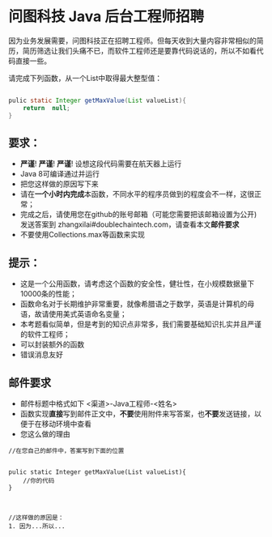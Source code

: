 # 问图科技 Java 后台工程师招聘

因为业务发展需要，问图科技正在招聘工程师。但每天收到大量内容非常相似的简历，简历筛选让我们头痛不已，而软件工程师还是要靠代码说话的，所以不如看代码直接一些。


请完成下列函数，从一个List中取得最大整型值：

```java

pulic static Integer getMaxValue(List valueList){
    return  null;
}

```

## 要求：

* **严谨**! **严谨**! **严谨**! 设想这段代码需要在航天器上运行
* Java 8可编译通过并运行
* 把您这样做的原因写下来
* 请在**一个小时内完成**本函数，不同水平的程序员做到的程度会不一样，这很正常；
* 完成之后，请使用您在github的账号邮箱（可能您需要把该邮箱设置为公开)发送答案到 zhangxilai#doublechaintech.com，请查看本文**邮件要求**
* 不要使用Collections.max等函数来实现

## 提示：
* 这是一个公用函数，请考虑这个函数的安全性，健壮性，在小规模数据量下10000条的性能；
* 函数命名对于长期维护非常重要，就像希腊语之于数学，英语是计算机的母语，故请使用美式英语命名变量；
* 本考题看似简单，但是考到的知识点非常多，我们需要基础知识扎实并且严谨的软件工程师；
* 可以封装额外的函数
* 错误消息友好

## 邮件要求

* 邮件标题中格式如下  <渠道>-Java工程师-<姓名>
* 函数实现**直接**写到邮件正文中，**不要**使用附件来写答案，也**不要**发送链接，以便于在移动环境中查看
* 您这么做的理由

```
//在您自己的邮件中，答案写到下面的位置


pulic static Integer getMaxValue(List valueList){
    //你的代码
}



//这样做的原因是：
1. 因为...所以...




```
